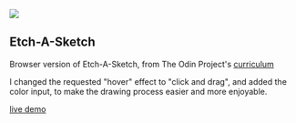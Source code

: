 ![](https://dl.dropboxusercontent.com/s/cgqib3xcvuapams/E-S.jpg)

## Etch-A-Sketch
Browser version of Etch-A-Sketch, from The Odin Project's [curriculum](https://www.theodinproject.com/courses/web-development-101/lessons/etch-a-sketch-project)

I changed the requested "hover" effect to "click and drag", and added the color input, to make the drawing process easier and more enjoyable.

[live demo](https://msgabriel.github.io/etch-a-sketch/)
